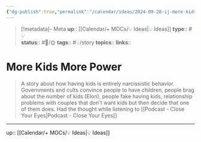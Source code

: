 ```yaml
---
{"dg-publish":true,"permalink":"/calendar/ideas/2024-09-28-ij-more-kids-more-power/","title":"More Kids More Power"}
---
```


> [!metadata]- Meta
> **up**:: [[Calendar/+ MOCs/💡 Ideas\|💡 Ideas]]
> **type**:: #💡  
> **status**:: #📝/🌞
> **tags**:: #💡/story
> **topics**:: 
> **links**::

# More Kids More Power

> A story about how having kids is entirely narcissistic behavior. Governments and cults convince people to have children, people brag about the number of kids (Elon), people fake having kids, relationship problems with couples that don't want kids but then decide that one of them does. Had the thought while listening to [[Podcast - Close Your Eyes\|Podcast - Close Your Eyes]]



---
up:: [[Calendar/+ MOCs/💡 Ideas\|💡 Ideas]]

